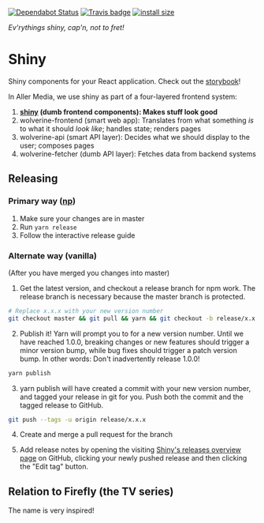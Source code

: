 [![Dependabot Status](https://api.dependabot.com/badges/status?host=github&repo=dbmedialab/shiny)](https://dependabot.com)
[![Travis badge](https://api.travis-ci.org/dbmedialab/shiny.svg?branch=master)](https://travis-ci.org/dbmedialab/shiny)
[![install size](https://packagephobia.now.sh/badge?p=@aller/shiny)](https://packagephobia.now.sh/result?p=@aller/shiny)

_Ev'rythings shiny, cap'n, not to fret!_ 
# Shiny

Shiny components for your React application. Check out the [storybook](https://dbmedialab.github.com/shiny/)!

In Aller Media, we use shiny as part of a four-layered frontend system:
  1. **[shiny](https://github.com/dbmedialab/shiny) (dumb frontend components): Makes stuff look good**
  1. wolverine-frontend (smart web app): Translates from what something *is* to what it should *look like*; handles state; renders pages
  1. wolverine-api (smart API layer): Decides what we should display to the user; composes pages
  1. wolverine-fetcher (dumb API layer): Fetches data from backend systems
  
## Releasing
### Primary way ([np](https://github.com/sindresorhus/np))
1. Make sure your changes are in master
2. Run `yarn release`
3. Follow the interactive release guide

### Alternate way (vanilla)
(After you have merged you changes into master)

1. Get the latest version, and checkout a release branch for npm work. The release branch is necessary because the master branch is protected.
```sh
# Replace x.x.x with your new version number
git checkout master && git pull && yarn && git checkout -b release/x.x.x
```
2. Publish it! Yarn will prompt you to for a new version number. Until we have reached 1.0.0, breaking changes or new features should trigger a minor version bump, while bug fixes should trigger a patch version bump. In other words: Don't inadvertently release 1.0.0!
```sh
yarn publish
```
3. yarn publish will have created a commit with your new version number, and tagged your release in git for you. Push both the commit and the tagged release to GitHub.
```sh
git push --tags -u origin release/x.x.x
```

4. Create and merge a pull request for the branch

5. Add release notes by opening the visiting [Shiny's releases overview page](https://github.com/dbmedialab/shiny/releases)		 on GitHub, clicking your newly pushed release and then clicking the "Edit tag" button.

## Relation to Firefly (the TV series)
The name is very inspired!
